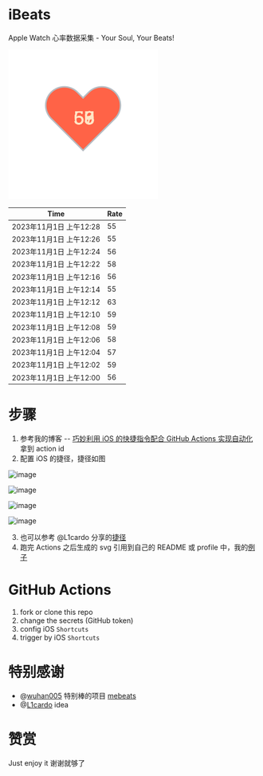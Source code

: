 # iBeats
Apple Watch 心率数据采集 - Your Soul, Your Beats!

![](./files/heart.svg)

<!--START_SECTION:my_heart_rate-->
| Time | Rate | 
 | ---- | ---- | 
| 2023年11月1日 上午12:28 | 55 |
| 2023年11月1日 上午12:26 | 55 |
| 2023年11月1日 上午12:24 | 56 |
| 2023年11月1日 上午12:22 | 58 |
| 2023年11月1日 上午12:16 | 56 |
| 2023年11月1日 上午12:14 | 55 |
| 2023年11月1日 上午12:12 | 63 |
| 2023年11月1日 上午12:10 | 59 |
| 2023年11月1日 上午12:08 | 59 |
| 2023年11月1日 上午12:06 | 58 |
| 2023年11月1日 上午12:04 | 57 |
| 2023年11月1日 上午12:02 | 59 |
| 2023年11月1日 上午12:00 | 56 |

<!--END_SECTION:my_heart_rate-->

# 步骤
1. 参考我的博客 -- [巧妙利用 iOS 的快捷指令配合 GitHub Actions 实现自动化](https://github.com/yihong0618/gitblog/issues/198) 拿到 action id
2. 配置 iOS 的捷径，捷径如图

![image](https://user-images.githubusercontent.com/15976103/122154218-0db0b480-ce97-11eb-93bb-5aec07c558dc.png)

![image](https://user-images.githubusercontent.com/15976103/122154236-186b4980-ce97-11eb-8e4b-70551a0391ae.png)

![image](https://user-images.githubusercontent.com/15976103/122154268-2d47dd00-ce97-11eb-902e-3acf292265a9.png)

![image](https://user-images.githubusercontent.com/15976103/122174055-fa144680-ceb4-11eb-9be2-3eb83cd516f7.png)

3. 也可以参考 @L1cardo 分享的[捷径](https://www.icloud.com/shortcuts/6ab6047b459c41ad822ad6b94b1c03d4)
4. 跑完 Actions 之后生成的 svg 引用到自己的 README 或 profile 中，我的[例子](https://github.com/yihong0618) 

# GitHub Actions

1. fork or clone this repo
2. change the secrets (GitHub token)
3. config iOS `Shortcuts` 
4. trigger by iOS `Shortcuts`

# 特别感谢
- @[wuhan005](https://github.com/wuhan005) 特别棒的项目 [mebeats](https://github.com/wuhan005/mebeats)
- @[L1cardo](https://github.com/L1cardo) idea

# 赞赏
Just enjoy it
谢谢就够了
